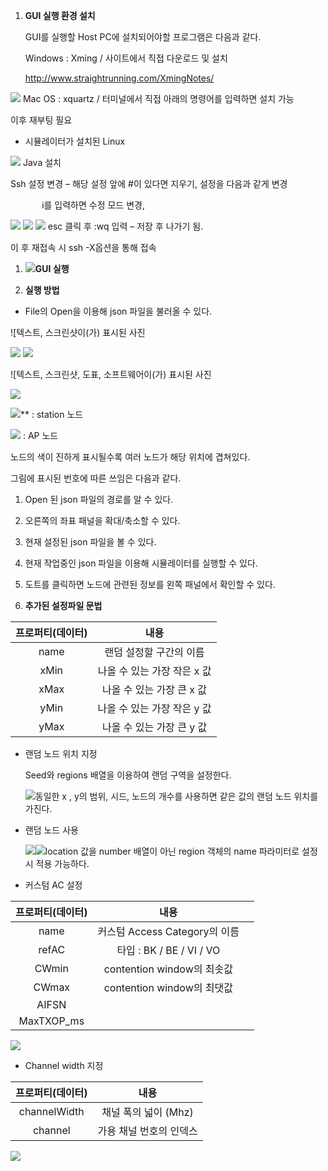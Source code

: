 1. **GUI 실행 환경 설치**

   GUI를 실행할 Host PC에 설치되어야할 프로그램은 다음과 같다.

   Windows : Xming / 사이트에서 직접 다운로드 및 설치

   <http://www.straightrunning.com/XmingNotes/>



<img src="https://github.com/shinyeong-gwak/Json_Graphic/assets/Aspose.Words.22f62f65-cc84-493f-9f8d-83ca85439a8d.001.png">
Mac OS : xquartz / 터미널에서 직접 아래의 명령어를 입력하면 설치 가능

   이후 재부팅 필요

- 시뮬레이터가 설치된 Linux


<img src="https://github.com/shinyeong-gwak/Json_Graphic/assets/Aspose.Words.22f62f65-cc84-493f-9f8d-83ca85439a8d.002.png">
Java 설치

  Ssh 설정 변경 – 해당 설정 앞에 #이 있다면 지우기, 설정을 다음과 같게 변경

`		`i를 입력하면 수정 모드 변경, 





















<img src="https://github.com/shinyeong-gwak/Json_Graphic/assets/Aspose.Words.22f62f65-cc84-493f-9f8d-83ca85439a8d.003.png">
<img src="https://github.com/shinyeong-gwak/Json_Graphic/assets/Aspose.Words.22f62f65-cc84-493f-9f8d-83ca85439a8d.004.png">
<img src="https://github.com/shinyeong-gwak/Json_Graphic/assets/Aspose.Words.22f62f65-cc84-493f-9f8d-83ca85439a8d.005.png">
esc 클릭 후 :wq 입력 – 저장 후 나가기 됨.

이 후 재접속 시 ssh -X옵션을 통해 접속








1. <img src="https://github.com/shinyeong-gwak/Json_Graphic/assets/Aspose.Words.22f62f65-cc84-493f-9f8d-83ca85439a8d.006.png">**GUI 실행**


1. **실행 방법**
- File의 Open을 이용해 json 파일을 불러올 수 있다.

![텍스트, 스크린샷이(가) 표시된 사진

<img src="https://github.com/shinyeong-gwak/Json_Graphic/assets/Aspose.Words.22f62f65-cc84-493f-9f8d-83ca85439a8d.007.png">

<img src="https://github.com/shinyeong-gwak/Json_Graphic/assets/Aspose.Words.22f62f65-cc84-493f-9f8d-83ca85439a8d.008.png">

![텍스트, 스크린샷, 도표, 소프트웨어이(가) 표시된 사진

<img src="https://github.com/shinyeong-gwak/Json_Graphic/assets/Aspose.Words.22f62f65-cc84-493f-9f8d-83ca85439a8d.009.png">

<img src="https://github.com/shinyeong-gwak/Json_Graphic/assets/Aspose.Words.22f62f65-cc84-493f-9f8d-83ca85439a8d.010.png">**   : station 노드

<img src="https://github.com/shinyeong-gwak/Json_Graphic/assets/Aspose.Words.22f62f65-cc84-493f-9f8d-83ca85439a8d.011.png">   : AP 노드

노드의 색이 진하게 표시될수록 여러 노드가 해당 위치에 겹쳐있다.

그림에 표시된 번호에 따른 쓰임은 다음과 같다.

1. Open 된 json 파일의 경로를 알 수 있다.
1. 오른쪽의 좌표 패널을 확대/축소할 수 있다.
1. 현재 설정된 json 파일을 볼 수 있다.
1. 현재 작업중인 json 파일을 이용해 시뮬레이터를 실행할 수 있다.
1. 도트를 클릭하면 노드에 관련된 정보를 왼쪽 패널에서 확인할 수 있다.



1. **추가된 설정파일 문법** 

|프로퍼티(데이터)|내용|
| :-: | :-: |
|name|랜덤 설정할 구간의 이름|
|xMin|나올 수 있는 가장 작은 x 값|
|xMax|나올 수 있는 가장 큰 x 값|
|yMin|나올 수 있는 가장 작은 y 값|
|yMax|나올 수 있는 가장 큰 y 값|

- 랜덤 노드 위치 지정

  Seed와 regions 배열을 이용하여 랜덤 구역을 설정한다.















































  ![](Aspose.Words.22f62f65-cc84-493f-9f8d-83ca85439a8d.012.png)동일한 x , y의 범위, 시드, 노드의 개수를 사용하면 같은 값의 랜덤 노드 위치를 가진다.

- 랜덤 노드 사용






























  ![](Aspose.Words.22f62f65-cc84-493f-9f8d-83ca85439a8d.013.png)![](Aspose.Words.22f62f65-cc84-493f-9f8d-83ca85439a8d.014.png)location 값을 number 배열이 아닌 region 객체의 name 파라미터로 설정 시 적용 가능하다.


- 커스텀 AC 설정

|프로퍼티(데이터)|내용||
| :-: | :-: | :- |
|name|커스텀 Access Category의 이름||
|refAC|타입 : BK / BE / VI / VO||
|CWmin|contention window의 최솟값||
|CWmax|contention window의 최댓값||
|AIFSN|||
|MaxTXOP\_ms|||











































![](Aspose.Words.22f62f65-cc84-493f-9f8d-83ca85439a8d.015.png)

- Channel width 지정

|프로퍼티(데이터)|내용|
| :-: | :-: |
|channelWidth|채널 폭의 넓이 (Mhz)|
|channel|가용 채널 번호의 인덱스|





















































![](Aspose.Words.22f62f65-cc84-493f-9f8d-83ca85439a8d.016.png)
